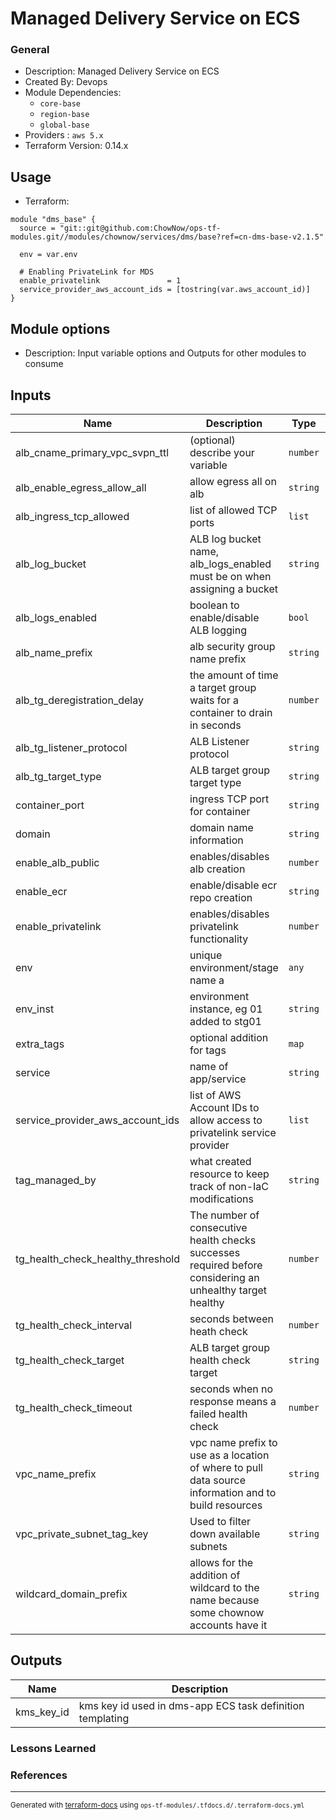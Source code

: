 <!-- BEGIN_TF_DOCS -->
# Managed Delivery Service on ECS

### General

* Description: Managed Delivery Service on ECS
* Created By: Devops
* Module Dependencies:
  * `core-base`
  * `region-base`
  * `global-base`
* Providers : `aws 5.x`
* Terraform Version: 0.14.x

## Usage

* Terraform:

```hcl
module "dms_base" {
  source = "git::git@github.com:ChowNow/ops-tf-modules.git//modules/chownow/services/dms/base?ref=cn-dms-base-v2.1.5"

  env = var.env

  # Enabling PrivateLink for MDS
  enable_privatelink               = 1
  service_provider_aws_account_ids = [tostring(var.aws_account_id)]
}
```

## Module options

* Description: Input variable options and Outputs for other modules to consume

## Inputs

| Name | Description | Type | Default | Required |
|------|-------------|------|---------|:--------:|
| alb\_cname\_primary\_vpc\_svpn\_ttl | (optional) describe your variable | `number` | `300` | no |
| alb\_enable\_egress\_allow\_all | allow egress all on alb | `string` | `"1"` | no |
| alb\_ingress\_tcp\_allowed | list of allowed TCP ports | `list` | ```[ "443" ]``` | no |
| alb\_log\_bucket | ALB log bucket name, alb\_logs\_enabled must be on when assigning a bucket | `string` | `"null"` | no |
| alb\_logs\_enabled | boolean to enable/disable ALB logging | `bool` | `false` | no |
| alb\_name\_prefix | alb security group name prefix | `string` | `"alb-pub"` | no |
| alb\_tg\_deregistration\_delay | the amount of time a target group waits for a container to drain in seconds | `number` | `15` | no |
| alb\_tg\_listener\_protocol | ALB Listener protocol | `string` | `"HTTP"` | no |
| alb\_tg\_target\_type | ALB target group target type | `string` | `"ip"` | no |
| container\_port | ingress TCP port for container | `string` | `"8000"` | no |
| domain | domain name information | `string` | `"chownow.com"` | no |
| enable\_alb\_public | enables/disables alb creation | `number` | `1` | no |
| enable\_ecr | enable/disable ecr repo creation | `string` | `"1"` | no |
| enable\_privatelink | enables/disables privatelink functionality | `number` | `0` | no |
| env | unique environment/stage name a | `any` | n/a | yes |
| env\_inst | environment instance, eg 01 added to stg01 | `string` | `""` | no |
| extra\_tags | optional addition for tags | `map` | `{}` | no |
| service | name of app/service | `string` | `"dms"` | no |
| service\_provider\_aws\_account\_ids | list of AWS Account IDs to allow access to privatelink service provider | `list` | `[]` | no |
| tag\_managed\_by | what created resource to keep track of non-IaC modifications | `string` | `"Terraform"` | no |
| tg\_health\_check\_healthy\_threshold | The number of consecutive health checks successes required before considering an unhealthy target healthy | `number` | `3` | no |
| tg\_health\_check\_interval | seconds between heath check | `number` | `10` | no |
| tg\_health\_check\_target | ALB target group health check target | `string` | `"/health"` | no |
| tg\_health\_check\_timeout | seconds when no response means a failed health check | `number` | `5` | no |
| vpc\_name\_prefix | vpc name prefix to use as a location of where to pull data source information and to build resources | `string` | `"nc"` | no |
| vpc\_private\_subnet\_tag\_key | Used to filter down available subnets | `string` | `"private_base"` | no |
| wildcard\_domain\_prefix | allows for the addition of wildcard to the name because some chownow accounts have it | `string` | `""` | no |

## Outputs

| Name | Description |
|------|-------------|
| kms\_key\_id | kms key id used in dms-app ECS task definition templating |

### Lessons Learned


### References

---

<sub>Generated with [terraform-docs](https://terraform-docs.io/) using `ops-tf-modules/.tfdocs.d/.terraform-docs.yml`<sub>
<!-- END_TF_DOCS -->
